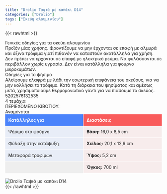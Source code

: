 ```yaml
---
title: "Drolio Ταψιά με καπάκι D14"
categories: ["Drolio"]
tags: ["Σκεύη αλουμινίου"]
---
```

{{< rawhtml >}}

<div class="sload156"><div class="product"><div id="sistatika">Γενικές οδηγίες για τα σκεύη αλουμινίου</div><div class="alltext">Προϊόν μίας χρήσης. Φροντίζουμε να μην έρχονται σε επαφή με αλμυρά και όξινα τρόφιμα γιατί πιθανόν να καταστούν ακατάλληλα για χρήση. Δεν πρέπει να έρχονται σε επαφή με ηλεκτρικό ρεύμα. Να φυλάσσονται σε περιβάλλον χωρίς υγρασία. Δεν είναι κατάλληλα για φούρνο μικροκυμάτων.</div><div id="sistatika">Οδηγίες για το ψήσιμο</div><div class="alltext">Αλείφουμε ελαφρά με λάδι την εσωτερική επιφάνεια του σκεύους, για να μην κολλήσει το τρόφιμο. Κατά τη διάρκεια του ψησίματος και αμέσως μετά, χρησιμοποιούμε θερμομονωτικό γάντι για να πιάσουμε το σκεύος.</div><div id="barcode"><div id="barimage1"></div><span id="bartext">5202576132535</span></div><div id="varos"><div id="varosimage1"></div><span id="varostext">4 τεμάχια</span></div><div id="kivotio">ΠΕΡΙΕΧΟΜΕΝΟ ΚΙΒΩΤΙΟΥ:<br>Αναμένεται</div><div id="drtable"><div id="drtable1"><h4>Κατάλληλες για</h4><div>Ψήσιμο στο φούρνο</div><div>Φύλαξη στην κατάψυξη</div><div>Μεταφορά τροφίμων</div></div><div id="drtable2"><h4>Διαστάσεις</h4><div><strong>Βάση:</strong>&nbsp;16,0 x 8,5 cm</div><div><strong>Χείλος:</strong>&nbsp;20,1 x 12,6 cm</div><div><strong>Ύψος:</strong>&nbsp;5,2 cm</div><div><strong>Όγκος:</strong>&nbsp;700 ml</div></div></div><style>#drtable{display:table;width:100%;background:#eee}#drtable1{display:table-cell;width:50%;border-right:1px solid #fff}#drtable2{display:table-cell;width:50%}#drtable1 h4{padding:10px 10px;background:#4a83fb;margin:0;color:#fff}#drtable2 h4{padding:10px 10px;background:#f95b5b;margin:0;color:#fff}#drtable1 div{padding:10px 10px;background:#e8edf7;border-bottom:1px solid #fff}#drtable2 div{padding:10px 10px;background:#f7ecec;border-bottom:1px solid #fff}#drodig h4{padding:10px 10px;background:#f2f2f2;color:#555;margin:0}#drodig div{padding:0 10px;border-bottom:0 solid #fff}@media only screen and (max-width:440px){#drtable1{display:block;width:100%;border-right:0 solid #fff}#drtable2{display:block;width:100%}}</style><br><div class="pimg"><img alt="Drolio Ταψιά με καπάκι D14" title="Drolio Ταψιά με καπάκι D14" src="/media/images/drolio-tapsia-me-kapaki-d14.jpg"></div></div></div>
{{< /rawhtml >}}


